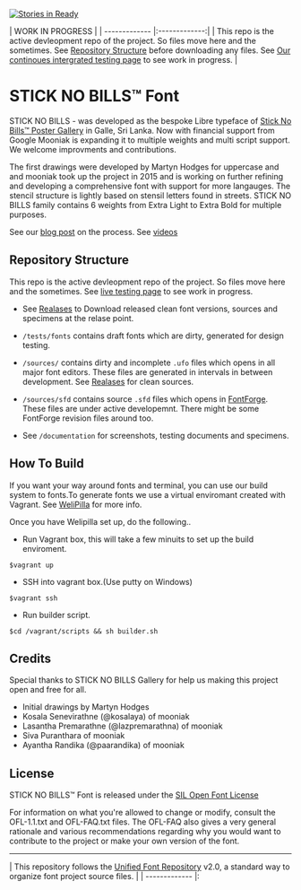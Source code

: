 [![Stories in Ready](https://badge.waffle.io/mooniak/stick-no-bills-font.png?label=ready&title=Ready)](https://waffle.io/mooniak/stick-no-bills-font)

|  WORK IN PROGRESS      |
| ------------- |:-------------:|
| This repo is the active devleopment repo of the project. So files move here and the sometimes. See [Repository Structure](#repository-structure) before downloading any files.  See [Our continoues intergrated testing page](http://mooniak.com/stick-no-bills-font/tests/) to see work in progress.
    |



STICK NO BILLS™ Font
===================


STICK NO BILLS - was developed as the bespoke Libre typeface of [Stick No Bills™ Poster Gallery](http://sticknobillsonline.com/) in Galle, Sri Lanka. Now with financial support from Google Mooniak is expanding it to multiple weights and multi script support. We welcome improvments and contributions.
 
 The first drawings were developed by Martyn Hodges for uppercase and and mooniak took up the project in 2015 and is working on further refining and developing a comprehensive font with support for more langauges. The stencil structure is lightly based on stensil letters found in streets. STICK NO BILLS family contains 6 weights from Extra Light to Extra Bold for multiple purposes. 


See our [blog post](http://blog.mooniak.com/tagged/sticknobillsfont) on the process.
See [videos](https://www.youtube.com/playlist?list=PLpw12zH02-AlMNu3QMfNtlES1UXHR_0v-)


## Repository Structure

This repo is the active devleopment repo of the project. So files move here and the sometimes. See [live testing page](http://mooniak.com/stick-no-bills-font/tests/) to see work in progress.

- See [Realases](https://github.com/mooniak/stick-no-bills-font/releases) to Download released clean font versions, sources and specimens at the relase point.

- `/tests/fonts` contains draft fonts which are dirty, generated for design testing.

- `/sources/` contains dirty and incomplete `.ufo` files which opens in all major font editors. These files are generated in intervals in between development. See [Realases](https://github.com/mooniak/stick-no-bills-font/releases) for clean sources.

- `/sources/sfd` contains source `.sfd` files which opens in [FontForge](http://fontforge.github.io/en-US/). These files are under active developemnt. There might be some FontForge revision files around too.

- See `/documentation` for screenshots, testing documents and specimens.



## How To Build 

If you want your way around fonts and terminal, you can use our build system to fonts.To generate fonts we use a virtual enviromant created with Vagrant. See [WeliPilla](https://github.com/mooniak/WeliPilla) for more info.

Once you have Welipilla set up, do the following..

- Run Vagrant box, this will take a few minuits to set up the build enviroment.

```shell
$vagrant up
```

- SSH into vagrant box.(Use putty on Windows)
```shell
$vagrant ssh
```

- Run builder script.
```shell
$cd /vagrant/scripts && sh builder.sh
```


## Credits

Special thanks to STICK NO BILLS Gallery for help us making this project open and free for all.

- Initial drawings by Martyn Hodges
- Kosala Senevirathne (@kosalaya) of mooniak
- Lasantha Premarathne (@lazpremarathna) of mooniak
- Siva Puranthara of mooniak
- Ayantha Randika (@paarandika) of mooniak



## License

STICK NO BILLS™ Font is released under the  [SIL Open Font License](http://scripts.sil.org/OFL)

For information on what you're allowed to change or modify, consult the
OFL-1.1.txt and OFL-FAQ.txt files. The OFL-FAQ also gives a very general
rationale and various recommendations regarding why you would want to
contribute to the project or make your own version of the font.


***

|   This repository follows the [Unified Font Repository](https://github.com/raphaelbastide/Unified-Font-Repository) v2.0, a standard way to organize font project source files.           |
| ------------- |:
